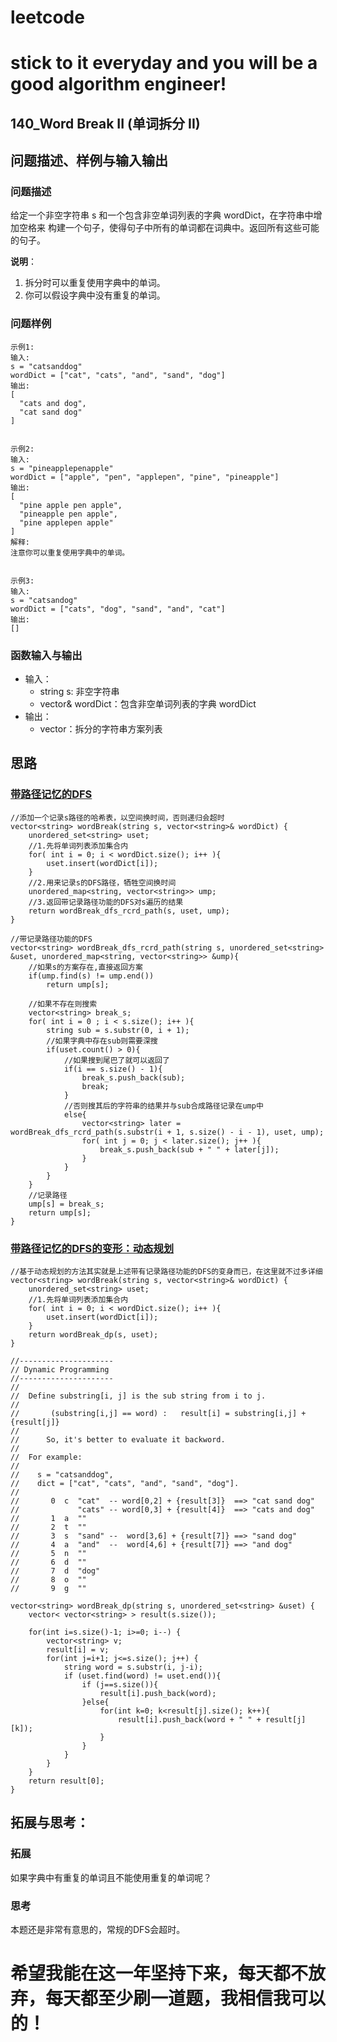 # leetcode
# stick to it everyday and you will be a good algorithm engineer!
## 140_Word Break II (单词拆分 II)
## 问题描述、样例与输入输出

### 问题描述

给定一个非空字符串 s 和一个包含非空单词列表的字典 wordDict，在字符串中增加空格来
构建一个句子，使得句子中所有的单词都在词典中。返回所有这些可能的句子。

__说明__：

1. 拆分时可以重复使用字典中的单词。
2. 你可以假设字典中没有重复的单词。 

### 问题样例

	示例1:
	输入: 
	s = "catsanddog"
	wordDict = ["cat", "cats", "and", "sand", "dog"]
	输出: 
	[
	  "cats and dog",
	  "cat sand dog"
	]

	
	示例2:
	输入: 
	s = "pineapplepenapple"
	wordDict = ["apple", "pen", "applepen", "pine", "pineapple"]
	输出: 
	[
	  "pine apple pen apple",
	  "pineapple pen apple",
	  "pine applepen apple"
	]
	解释: 
	注意你可以重复使用字典中的单词。
	
	
	示例3:
	输入: 
	s = "catsandog"
	wordDict = ["cats", "dog", "sand", "and", "cat"]
	输出: 
	[]

### 函数输入与输出

* 输入：
	* string s: 非空字符串
	* vector<string>& wordDict：包含非空单词列表的字典 wordDict
* 输出：
	* vector<string>：拆分的字符串方案列表

## 思路	
### [带路径记忆的DFS](https://github.com/haoel/leetcode/blob/master/algorithms/cpp/wordBreak/wordBreak.II.cpp)

	//添加一个记录s路径的哈希表，以空间换时间，否则递归会超时
    vector<string> wordBreak(string s, vector<string>& wordDict) {
        unordered_set<string> uset;
        //1.先将单词列表添加集合内
        for( int i = 0; i < wordDict.size(); i++ ){
            uset.insert(wordDict[i]);
        }
        //2.用来记录s的DFS路径，牺牲空间换时间
        unordered_map<string, vector<string>> ump;
        //3.返回带记录路径功能的DFS对s遍历的结果
        return wordBreak_dfs_rcrd_path(s, uset, ump);
    }
    
    //带记录路径功能的DFS
    vector<string> wordBreak_dfs_rcrd_path(string s, unordered_set<string> &uset, unordered_map<string, vector<string>> &ump){
        //如果s的方案存在,直接返回方案
        if(ump.find(s) != ump.end())
            return ump[s];
        
        //如果不存在则搜索
        vector<string> break_s;
        for( int i = 0 ; i < s.size(); i++ ){
            string sub = s.substr(0, i + 1);
            //如果字典中存在sub则需要深搜
            if(uset.count() > 0){
                //如果搜到尾巴了就可以返回了
                if(i == s.size() - 1){
                    break_s.push_back(sub);
                    break;
                }
                //否则搜其后的字符串的结果并与sub合成路径记录在ump中
                else{
                    vector<string> later = wordBreak_dfs_rcrd_path(s.substr(i + 1, s.size() - i - 1), uset, ump);
                    for( int j = 0; j < later.size(); j++ ){
                        break_s.push_back(sub + " " + later[j]);
                    }
                }
            }
        }
        //记录路径
        ump[s] = break_s;
        return ump[s];
    }
		
### [带路径记忆的DFS的变形：动态规划](https://github.com/haoel/leetcode/blob/master/algorithms/cpp/wordBreak/wordBreak.II.cpp)
	
	//基于动态规划的方法其实就是上述带有记录路径功能的DFS的变身而已，在这里就不过多详细
    vector<string> wordBreak(string s, vector<string>& wordDict) {
        unordered_set<string> uset;
        //1.先将单词列表添加集合内
        for( int i = 0; i < wordDict.size(); i++ ){
            uset.insert(wordDict[i]);
        }
        return wordBreak_dp(s, uset);
    }
    
    //---------------------
    // Dynamic Programming
    //---------------------
    //
    //  Define substring[i, j] is the sub string from i to j.
    //
    //       (substring[i,j] == word) :   result[i] = substring[i,j] + {result[j]}
    //
    //      So, it's better to evaluate it backword. 
    //
    //  For example:
    //
    //    s = "catsanddog",
    //    dict = ["cat", "cats", "and", "sand", "dog"].
    //  
    //       0  c  "cat"  -- word[0,2] + {result[3]}  ==> "cat sand dog"
    //             "cats" -- word[0,3] + {result[4]}  ==> "cats and dog" 
    //       1  a  ""
    //       2  t  ""
    //       3  s  "sand" --  word[3,6] + {result[7]} ==> "sand dog"
    //       4  a  "and"  --  word[4,6] + {result[7]} ==> "and dog"
    //       5  n  ""
    //       6  d  ""
    //       7  d  "dog"
    //       8  o  ""
    //       9  g  ""

    vector<string> wordBreak_dp(string s, unordered_set<string> &uset) {
        vector< vector<string> > result(s.size());

        for(int i=s.size()-1; i>=0; i--) {
            vector<string> v;
            result[i] = v;
            for(int j=i+1; j<=s.size(); j++) {
                string word = s.substr(i, j-i);
                if (uset.find(word) != uset.end()){
                    if (j==s.size()){
                        result[i].push_back(word);
                    }else{
                        for(int k=0; k<result[j].size(); k++){
                            result[i].push_back(word + " " + result[j][k]);
                        }
                    }
                }
            } 
        }
        return result[0];
    }
 
	
	
## 拓展与思考：
### 拓展
如果字典中有重复的单词且不能使用重复的单词呢？
### 思考
本题还是非常有意思的，常规的DFS会超时。
	  
# 希望我能在这一年坚持下来，每天都不放弃，每天都至少刷一道题，我相信我可以的！
